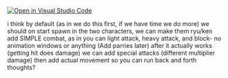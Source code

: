 [![Open in Visual Studio Code](https://classroom.github.com/assets/open-in-vscode-718a45dd9cf7e7f842a935f5ebbe5719a5e09af4491e668f4dbf3b35d5cca122.svg)](https://classroom.github.com/online_ide?assignment_repo_id=13594717&assignment_repo_type=AssignmentRepo)


i think by default (as in we do this first, if we have time we do more)
we should on start spawn in the two characters, we can make them ryu/ken
add SIMPLE combat, as in you can light attack, heavy attack, and block- no animation windows or anything (Add parries later)
after it actually works (getting hit does damage) we can add special attacks (different multiplier damage)
then add actual movement so you can run back and forth
thoughts?

